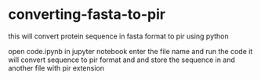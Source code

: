 # converting-fasta-to-pir
this will convert protein sequence in fasta format to pir using python

open code.ipynb in jupyter notebook 
enter the file name and run the code it will convert sequence to pir format and and store the sequence in and another file with pir extension
